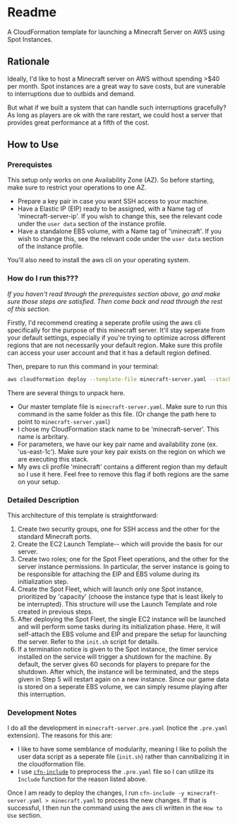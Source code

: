 # Readme

A CloudFormation template for launching a Minecraft Server on AWS using Spot Instances.

## Rationale

Ideally, I'd like to host a Minecraft server on AWS without spending >$40 per month. Spot instances are a great way to save costs, but are vunerable to interruptions due to outbids and demand.

But what if we built a system that can handle such interruptions gracefully? As long as players are ok with the rare restart, we could host a server that provides great performance at a fifth of the cost.

## How to Use

### Prerequistes

This setup only works on one Availability Zone (AZ). So before starting, make sure to restrict your operations to one AZ.

* Prepare a key pair in case you want SSH access to your machine.
* Have a Elastic IP (EIP) ready to be assigned, with a Name tag of 'minecraft-server-ip'. If you wish to change this, see the relevant code under the `user data` section of the instance profile.
* Have a standalone EBS volume, with a Name tag of '\minecraft'. If you wish to change this, see the relevant code under the `user data` section of the instance profile.

You'll also need to install the aws cli on your operating system.


### How do I run this???

*If you haven't read through the prerequistes section above, go and make sure those steps are satisfied. Then come back and read through the rest of this section.*

Firstly, I'd recommend creating a seperate profile using the aws cli specifically for the purpose of this minecraft server. It'll stay seperate from your default settings, especially if you're trying to optimize across different regions that are not necessarily your default region. Make sure this profile can access your user account and that it has a default region defined.

Then, prepare to run this command in your terminal:

``` bash
aws cloudformation deploy --template-file minecraft-server.yaml --stack-name minecraft-server --parameter-overrides keyName=$KEY_NAME AZ=$MY_AZ --profile minecraft --capabilities CAPABILITY_NAMED_IAM
```

There are several things to unpack here.

* Our master template file is `minecraft-server.yaml`. Make sure to run this command in the same folder as this file. (Or change the path here to point to `minecraft-server.yaml`)
* I chose my CloudFormation stack name to be 'minecraft-server'. This name is arbritary.
* For parameters, we have our key pair name and availability zone (ex. 'us-east-1c'). Make sure your key pair exists on the region on which we are executing this stack.
* My aws cli profile 'minecraft' contains a different region than my default so I use it here. Feel free to remove this flag if both regions are the same on your setup.



### Detailed Description

This architecture of this template is straightforward:

1. Create two security groups, one for SSH access and the other for the standard Minecraft ports.
2. Create the EC2 Launch Template-- which will provide the basis for our server.
3. Create two roles; one for the Spot Fleet operations, and the other for the server instance permissions. In particular, the server instance is going to be responsible for attaching the EIP and EBS volume during its initialization step.
4. Create the Spot Fleet, which will launch only one Spot instance, prioritized by 'capacity' (choose the instance type that is least likely to be interrupted). This structure will use the Launch Template and role created in previous steps.
5. After deploying the Spot Fleet, the single EC2 instance will be launched and will perform some tasks during its initialization phase. Here, it will self-attach the EBS volume and EIP and prepare the setup for launching the server. Refer to the `init.sh` script for details.
6. If a termination notice is given to the Spot instance, the timer service installed on the service will trigger a shutdown for the machine. By default, the server gives 60 seconds for players to prepare for the shutdown. After which, the instance will be terminated, and the steps given in Step 5 will restart again on a new instance. Since our game data is stored on a seperate EBS volume, we can simply resume playing after this interruption.

### Development Notes

I do all the development in `minecraft-server.pre.yaml` (notice the `.pre.yaml` extension). The reasons for this are:
* I like to have some semblance of modularity, meaning I like to polish the user data script as a seperate file (`init.sh`) rather than cannibalizing it in the cloudformation file.
* I use [`cfn-include`](https://github.com/monken/cfn-include) to preprocess the `.pre.yaml` file so I can utilize its `Include` function for the reason listed above.

Once I am ready to deploy the changes, I run `cfn-include -y minecraft-server.yaml > minecraft.yaml` to process the new changes. If that is successful, I then run the command using the aws cli written in the `How to Use` section.
